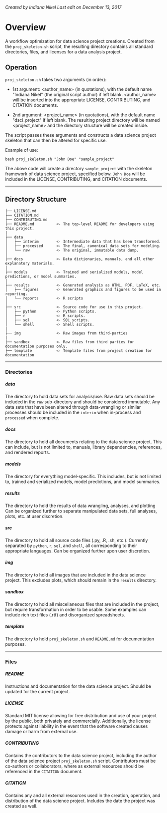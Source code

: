 *Created by Indiana Nikel*
*Last edit on December 13, 2017*

# Overview

A workflow optimization for data science project creations. Created from the `proj_skeleton.sh` script, the resulting directory contains all standard directories, files, and licenses for a data analysis project.

## Operation

`proj_skeleton.sh` takes two arguments (in order):

* 1st argument: <author_name> (in quotations), with the default name "Indiana Nikel" (the original script author) if left blank. <author_name> will be inserted into the appropriate LICENSE, CONTRIBUTING, and CITATION documents.

* 2nd argument: <project_name> (in quotations), with the default name "dsci_project" if left blank. The resulting project directory will be named <project_name> and the directory structure will be created inside.

The script passes these arguments and constructs a data science project skeleton that can then be altered for specific use.

Example of use:
 ```
bash proj_skeleton.sh "John Doe" "sample_project"

 ```
The above code will create a directory `sample_project` with the skeleton framework of data science project, specified below. `John Doe` will be included in the LICENSE, CONTRIBUTING, and CITATION documents.

---

## Directory Structure

```
├── LICENSE.md
├── CITATION.md
├── CONTRIBUTING.md
├── README.md          <- The top-level README for developers using this project.
|
├── data
│   ├── interim        <- Intermediate data that has been transformed.
│   ├── processed      <- The final, canonical data sets for modeling.
│   └── raw            <- The original, immutable data dump.
│
├── docs               <- Data dictionaries, manuals, and all other explanatory materials.
│
├── models             <- Trained and serialized models, model predictions, or model summaries.
│
├── results            <- Generated analysis as HTML, PDF, LaTeX, etc.
│   ├── figures        <- Generated graphics and figures to be used in reporting.
│   └── reports        <- R scripts
│
├── src                <- Source code for use in this project.
│   ├── python         <- Python scripts.
│   ├── r              <- R scripts.
│   ├── sql            <- SQL scripts.
│   └── shell          <- Shell scripts.
|
├── img                <- Raw images from third-parties
|
├── sandbox            <- Raw files from third parties for documentation purposes only.
├── template           <- Template files from project creation for documentation
```

---

### Directories

##### data

The directory to hold data sets for analysis/use. Raw data sets should be included in the `raw` sub-directory and should be considered immutable. Any data sets that have been altered through data-wrangling or similar processes should be included in the `interim` when in-process and `processed` when complete.

##### docs

The directory to hold all documents relating to the data science project. This can include, but is not limited to, manuals, library dependencies, references, and rendered reports.

##### models

The directory for everything model-specific. This includes, but is not limited to, trained and serialized models, model predictions, and model summaries.

##### results

 The directory to hold the results of data wrangling, analyses, and plotting Can be organized further to separate manipulated data sets, full analyses, plots, etc. at user discretion.

##### src

The directory to hold all source code files (.py, .R, .sh, etc.). Currently separated by `python`, `r`, `sql`, and `shell`, all corresponding to their appropriate languages. Can be organized further upon user discretion.

##### img

The directory to hold all images that are included in the data science project. This excludes plots, which should remain in the `results` directory.

##### sandbox

The directory to hold all miscellaneous files that are included in the project, but require transformation in order to be usable. Some examples can include rich text files (.rtf) and disorganized spreadsheets.

##### template

The directory to hold `proj_skeleton.sh` and `README.md` for documentation purposes.

---

### Files

##### README

Instructions and documentation for the data science project. Should be updated for the current project.

##### LICENSE

Standard MIT license allowing for free distribution and use of your project by the public, both privately and commercially. Additionally, the license protects against liability in the event that the software created causes damage or harm from external use.

##### CONTRIBUTING

Contains the contributors to the data science project, including the author of the data science project `proj_skeleton.sh` script. Contributors must be co-authors or collaborators, where as external resources should be referenced in the `CITATION` document.

##### CITATION

Contains any and all external resources used in the creation, operation, and distribution of the data science project. Includes the date the project was created as well.
